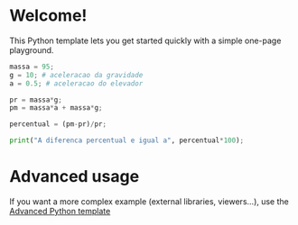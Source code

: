# Welcome!

This Python template lets you get started quickly with a simple one-page playground.

```python runnable
massa = 95;
g = 10; # aceleracao da gravidade
a = 0.5; # aceleracao do elevador

pr = massa*g;
pm = massa*a + massa*g;

percentual = (pm-pr)/pr;

print("A diferenca percentual e igual a", percentual*100);
```

# Advanced usage

If you want a more complex example (external libraries, viewers...), use the [Advanced Python template](https://tech.io/select-repo/429)
